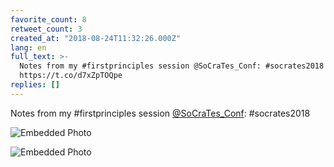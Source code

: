 ```yaml
---
favorite_count: 8
retweet_count: 3
created_at: "2018-08-24T11:32:26.000Z"
lang: en
full_text: >-
  Notes from my #firstprinciples session @SoCraTes_Conf: #socrates2018
  https://t.co/d7xZpTOQpe
replies: []
---
```


Notes from my #firstprinciples session
[@SoCraTes_Conf](https://twitter.com/SoCraTes_Conf): #socrates2018

<div class="gallery gallery-2">

![Embedded Photo](https://twitter-media-coderbyheart.s3.eu-north-1.amazonaws.com/1032953776368431106-DlXJ9XXXoAAu537.jpg)

![Embedded Photo](https://twitter-media-coderbyheart.s3.eu-north-1.amazonaws.com/1032953776368431106-DlXJ-fvXoAEfuty.jpg)

</div>
